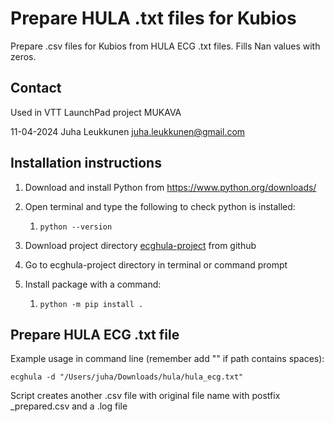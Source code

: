 # Prepare HULA .txt files for Kubios

Prepare .csv files for Kubios from HULA ECG .txt files.
Fills Nan values with zeros.

## Contact

Used in VTT LaunchPad project MUKAVA

11-04-2024
Juha Leukkunen
<juha.leukkunen@gmail.com>

## Installation instructions

1) Download and install Python from <https://www.python.org/downloads/>

2) Open terminal and type the following to check python is installed:
   1) `python --version`
3) Download project directory [ecghula-project](https://github.com/silentmass/ecghula-project) from github
4) Go to ecghula-project directory in terminal or command prompt
5) Install package with a command:
   1) `python -m pip install .`

## Prepare HULA ECG .txt file

Example usage in command line (remember add "" if path contains spaces):

`ecghula -d "/Users/juha/Downloads/hula/hula_ecg.txt"`

Script creates another .csv file with original file name
with postfix _prepared.csv and a .log file
